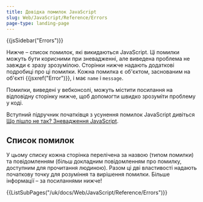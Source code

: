 ```yaml
---
title: Довідка помилок JavaScript
slug: Web/JavaScript/Reference/Errors
page-type: landing-page
---
```


{{jsSidebar("Errors")}}

Нижче – список помилок, які викидаються JavaScript. Ці помилки можуть бути корисними при зневадженні, але виведена проблема не завжди є зразу зрозумілою. Сторінки нижче надають додаткові подробиці про ці помилки. Кожна помилка є об'єктом, заснованим на об'єкті {{jsxref("Error")}}, і має `name` і `message`.

Помилки, виведені у вебконсолі, можуть містити посилання на відповідну сторінку нижче, щоб допомогти швидко зрозуміти проблему у коді.

Вступний підручник початківця з усунення помилок JavaScript дивіться [Що пішло не так? Зневадження JavaScript](/uk/docs/Learn/JavaScript/First_steps/What_went_wrong).

## Список помилок

У цьому списку кожна сторінка перелічена за назвою (типом помилки) та повідомленням (більш докладним повідомленням про помилку, доступним для прочитання людиною). Разом ці дві властивості надають початкову точку для розуміння та вирішення помилки. Більше інформації – за посиланнями нижче!

{{ListSubPages("/uk/docs/Web/JavaScript/Reference/Errors")}}
